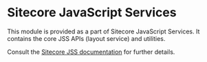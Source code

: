 # Sitecore JavaScript Services 

This module is provided as a part of Sitecore JavaScript Services. It contains the core JSS APIs (layout service) and utilities.

Consult the [Sitecore JSS documentation](https://jss.sitecore.net) for further details.

